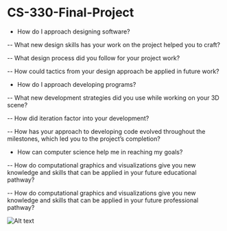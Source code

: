# CS-330-Final-Project
- How do I approach designing software?

-- What new design skills has your work on the project helped you to craft?

-- What design process did you follow for your project work?

-- How could tactics from your design approach be applied in future work?

- How do I approach developing programs?

-- What new development strategies did you use while working on your 3D scene?

-- How did iteration factor into your development?

-- How has your approach to developing code evolved throughout the milestones, which led you to the project’s completion?

- How can computer science help me in reaching my goals?

-- How do computational graphics and visualizations give you new knowledge and skills that can be applied in your future educational pathway?

-- How do computational graphics and visualizations give you new knowledge and skills that can be applied in your future professional pathway?


<img src="C:\Users\alexi\OneDrive\Pictures\final_project_CS_330.png" alt="Alt text" title="Final Project">

